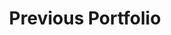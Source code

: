 ---
title: Previous Portfolio
description: An experiment in learning static site generation and GraphQL, This older portfolio was made with tailwind.css, Gridsome, Vue.js, and used netlifyCMS.
github: https://github.com/Owlnofeathers/portfolio-2
---